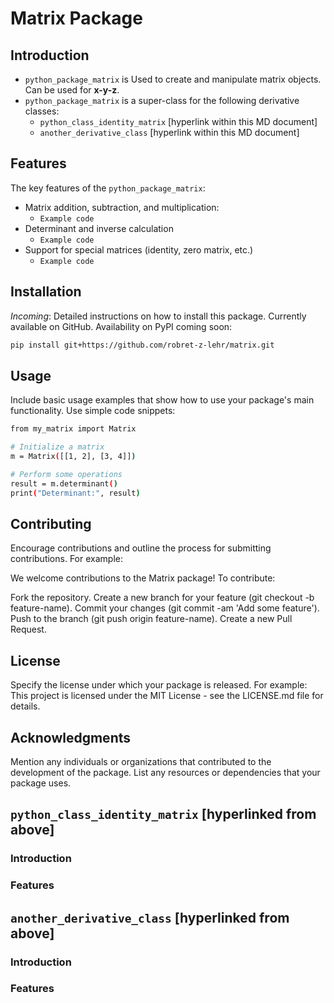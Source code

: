 # Matrix Package

## Introduction
- `python_package_matrix` is Used to create and manipulate matrix objects. Can be used for __x-y-z__.
- `python_package_matrix` is a super-class for the following derivative classes:
    - `python_class_identity_matrix` [hyperlink within this MD document]
    - `another_derivative_class` [hyperlink within this MD document]

## Features
The key features of the `python_package_matrix`:
- Matrix addition, subtraction, and multiplication:
    - `Example code`
- Determinant and inverse calculation
    - `Example code`
- Support for special matrices (identity, zero matrix, etc.)
    - `Example code`

## Installation
_Incoming_: Detailed instructions on how to install this package. Currently available on GitHub. Availability on PyPI coming soon:

```bash
pip install git+https://github.com/robret-z-lehr/matrix.git
```

## Usage
Include basic usage examples that show how to use your package's main functionality. Use simple code snippets:

```bash
from my_matrix import Matrix

# Initialize a matrix
m = Matrix([[1, 2], [3, 4]])

# Perform some operations
result = m.determinant()
print("Determinant:", result)
```

## Contributing
Encourage contributions and outline the process for submitting contributions. For example:

We welcome contributions to the Matrix package! To contribute:

Fork the repository.
Create a new branch for your feature (git checkout -b feature-name).
Commit your changes (git commit -am 'Add some feature').
Push to the branch (git push origin feature-name).
Create a new Pull Request.

## License
Specify the license under which your package is released. For example:
This project is licensed under the MIT License - see the LICENSE.md file for details.

## Acknowledgments
Mention any individuals or organizations that contributed to the development of the package.
List any resources or dependencies that your package uses.

## `python_class_identity_matrix` [hyperlinked from above]

### Introduction

### Features

## `another_derivative_class` [hyperlinked from above]

### Introduction

### Features